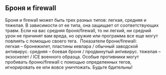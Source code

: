 ## Броня и firewall
Броня и firewall может быть трех разных типов: легкая, средняя и тяжелая. В зависимости от ее типа, она защищает от соответствующих травм. Если на вас средняя броня/firewall, то ни легкий, ни средний урон не причинят вам вреда, но оружие или программа все еще могут повлиять с помощью своего тега. 
Показатели брони/firewall:  
легкая – бронежилет, пластины кевлара / обычный заводской антивирус.
средняя – боевая броня / продвинутый антивирус.
тяжелая – экзоскелет / ICE военного образца.
Особые противники могут пробивать броню/firewall с помощью определенных тегов, игнорировать ее или вовсе уничтожать. Будьте бдительны!